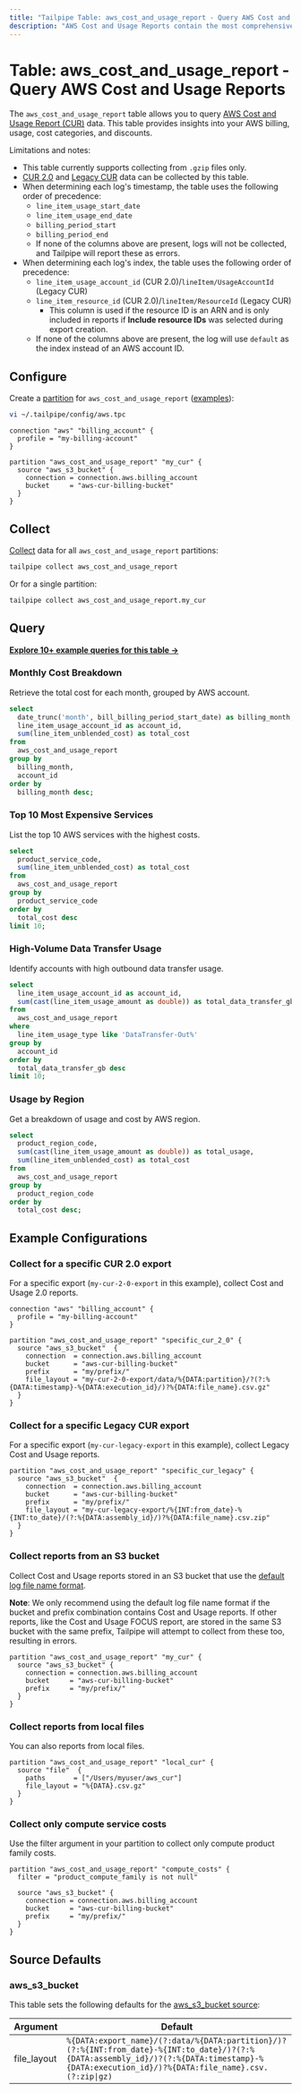 ```yaml
---
title: "Tailpipe Table: aws_cost_and_usage_report - Query AWS Cost and Usage Reports"
description: "AWS Cost and Usage Reports contain the most comprehensive set of cost and usage data available for your AWS account."
---
```

# Table: aws_cost_and_usage_report - Query AWS Cost and Usage Reports

The `aws_cost_and_usage_report` table allows you to query [AWS Cost and Usage Report (CUR)](https://docs.aws.amazon.com/cur/latest/userguide/table-dictionary-cur2.html) data. This table provides insights into your AWS billing, usage, cost categories, and discounts.

Limitations and notes:
- This table currently supports collecting from `.gzip` files only.
- [CUR 2.0](https://docs.aws.amazon.com/cur/latest/userguide/table-dictionary-cur2.html) and [Legacy CUR](https://docs.aws.amazon.com/cur/latest/userguide/what-is-cur.html) data can be collected by this table.
- When determining each log's timestamp, the table uses the following order of precedence:
  - `line_item_usage_start_date`
  - `line_item_usage_end_date`
  - `billing_period_start`
  - `billing_period_end`
  - If none of the columns above are present, logs will not be collected, and Tailpipe will report these as errors.
- When determining each log's index, the table uses the following order of precedence:
  - `line_item_usage_account_id` (CUR 2.0)/`lineItem/UsageAccountId` (Legacy CUR)
  - `line_item_resource_id` (CUR 2.0)/`lineItem/ResourceId` (Legacy CUR)
    - This column is used if the resource ID is an ARN and is only included in reports if **Include resource IDs** was selected during export creation.
  - If none of the columns above are present, the log will use `default` as the index instead of an AWS account ID.

## Configure

Create a [partition](https://tailpipe.io/docs/manage/partition) for `aws_cost_and_usage_report` ([examples](https://hub.tailpipe.io/plugins/turbot/aws/tables/aws_cost_and_usage_report#example-configurations)):

```sh
vi ~/.tailpipe/config/aws.tpc
```

```hcl
connection "aws" "billing_account" {
  profile = "my-billing-account"
}

partition "aws_cost_and_usage_report" "my_cur" {
  source "aws_s3_bucket" {
    connection = connection.aws.billing_account
    bucket     = "aws-cur-billing-bucket"
  }
}
```

## Collect

[Collect](https://tailpipe.io/docs/manage/collection) data for all `aws_cost_and_usage_report` partitions:

```sh
tailpipe collect aws_cost_and_usage_report
```

Or for a single partition:

```sh
tailpipe collect aws_cost_and_usage_report.my_cur
```

## Query

**[Explore 10+ example queries for this table →](https://hub.tailpipe.io/plugins/turbot/aws/queries/aws_cost_and_usage_report)**

### Monthly Cost Breakdown

Retrieve the total cost for each month, grouped by AWS account.

```sql
select
  date_trunc('month', bill_billing_period_start_date) as billing_month,
  line_item_usage_account_id as account_id,
  sum(line_item_unblended_cost) as total_cost
from
  aws_cost_and_usage_report
group by
  billing_month,
  account_id
order by
  billing_month desc;
```

### Top 10 Most Expensive Services

List the top 10 AWS services with the highest costs.

```sql
select
  product_service_code,
  sum(line_item_unblended_cost) as total_cost
from
  aws_cost_and_usage_report
group by
  product_service_code
order by
  total_cost desc
limit 10;
```

### High-Volume Data Transfer Usage

Identify accounts with high outbound data transfer usage.

```sql
select
  line_item_usage_account_id as account_id,
  sum(cast(line_item_usage_amount as double)) as total_data_transfer_gb
from
  aws_cost_and_usage_report
where
  line_item_usage_type like 'DataTransfer-Out%'
group by
  account_id
order by
  total_data_transfer_gb desc
limit 10;
```

### Usage by Region

Get a breakdown of usage and cost by AWS region.

```sql
select
  product_region_code,
  sum(cast(line_item_usage_amount as double)) as total_usage,
  sum(line_item_unblended_cost) as total_cost
from
  aws_cost_and_usage_report
group by
  product_region_code
order by
  total_cost desc;
```

## Example Configurations

### Collect for a specific CUR 2.0 export

For a specific export (`my-cur-2-0-export` in this example), collect Cost and Usage 2.0 reports.

```hcl
connection "aws" "billing_account" {
  profile = "my-billing-account"
}

partition "aws_cost_and_usage_report" "specific_cur_2_0" {
  source "aws_s3_bucket"  {
    connection  = connection.aws.billing_account
    bucket      = "aws-cur-billing-bucket"
    prefix      = "my/prefix/"
    file_layout = "my-cur-2-0-export/data/%{DATA:partition}/?(?:%{DATA:timestamp}-%{DATA:execution_id}/)?%{DATA:file_name}.csv.gz"
  }
}
```

### Collect for a specific Legacy CUR export

For a specific export (`my-cur-legacy-export` in this example), collect Legacy Cost and Usage reports.

```hcl
partition "aws_cost_and_usage_report" "specific_cur_legacy" {
  source "aws_s3_bucket"  {
    connection  = connection.aws.billing_account
    bucket      = "aws-cur-billing-bucket"
    prefix      = "my/prefix/"
    file_layout = "my-cur-legacy-export/%{INT:from_date}-%{INT:to_date}/(?:%{DATA:assembly_id}/)?%{DATA:file_name}.csv.zip"
  }
}
```

### Collect reports from an S3 bucket

Collect Cost and Usage reports stored in an S3 bucket that use the [default log file name format](https://docs.aws.amazon.com/cur/latest/userguide/dataexports-export-delivery.html#export-summary).

**Note**: We only recommend using the default log file name format if the bucket and prefix combination contains Cost and Usage reports. If other reports, like the Cost and Usage FOCUS report, are stored in the same S3 bucket with the same prefix, Tailpipe will attempt to collect from these too, resulting in errors.

```hcl
partition "aws_cost_and_usage_report" "my_cur" {
  source "aws_s3_bucket" {
    connection = connection.aws.billing_account
    bucket     = "aws-cur-billing-bucket"
    prefix     = "my/prefix/"
  }
}
```

### Collect reports from local files

You can also reports from local files.

```hcl
partition "aws_cost_and_usage_report" "local_cur" {
  source "file"  {
    paths       = ["/Users/myuser/aws_cur"]
    file_layout = "%{DATA}.csv.gz"
  }
}
```

### Collect only compute service costs

Use the filter argument in your partition to collect only compute product family costs.

```hcl
partition "aws_cost_and_usage_report" "compute_costs" {
  filter = "product_compute_family is not null"

  source "aws_s3_bucket" {
    connection = connection.aws.billing_account
    bucket     = "aws-cur-billing-bucket"
    prefix     = "my/prefix/"
  }
}
```

## Source Defaults

### aws_s3_bucket

This table sets the following defaults for the [aws_s3_bucket source](https://hub.tailpipe.io/plugins/turbot/aws/sources/aws_s3_bucket#arguments):

| Argument      | Default |
|--------------|---------|
| file_layout  | `%{DATA:export_name}/(?:data/%{DATA:partition}/)?(?:%{INT:from_date}-%{INT:to_date}/)?(?:%{DATA:assembly_id}/)?(?:%{DATA:timestamp}-%{DATA:execution_id}/)?%{DATA:file_name}.csv.(?:zip\|gz)` |
